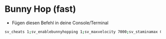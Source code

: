 # Bunny Hop (fast)

* Fügen diesen Befehl in deine Console/Terminal

```bash
sv_cheats 1;sv_enablebunnyhopping 1;sv_maxvelocity 7000;sv_staminamax 0;sv_staminalandcost 0;sv_staminajumpcost 0;sv_accelerate_use_weapon_speed 0;sv_staminarecoveryrate 0;sv_autobunnyhopping 1;sv_airaccelerate 2000
```
